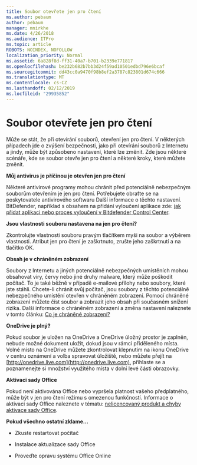 ```yaml
---
title: Soubor otevřete jen pro čtení
ms.author: pebaum
author: pebaum
manager: mnirkhe
ms.date: 4/26/2018
ms.audience: ITPro
ms.topic: article
ROBOTS: NOINDEX, NOFOLLOW
localization_priority: Normal
ms.assetid: 6a828f8d-ff31-40a7-b701-b2339e771817
ms.openlocfilehash: be232b682b7bb3d24f59ad10501edbd796e6bcaf
ms.sourcegitcommit: dd43cc0a9470f98b8ef2a3787c823801d674c666
ms.translationtype: MT
ms.contentlocale: cs-CZ
ms.lasthandoff: 02/12/2019
ms.locfileid: "29935852"
---
```

# <a name="file-open-read-only"></a>Soubor otevřete jen pro čtení

Může se stát, že při otevírání souborů, otevření jen pro čtení. V některých případech jde o zvýšení bezpečnosti, jako při otevírání souborů z Internetu a jindy, může být způsobeno nastavení, které lze změnit. Zde jsou některé scénáře, kde se soubor otevře jen pro čtení a některé kroky, které můžete změnit.
  
 **Můj antivirus je příčinou je otevřen jen pro čtení**
  
Některé antivirové programy mohou chránit před potenciálně nebezpečným souborům otevřením je jen pro čtení. Potřebujete obraťte se na poskytovatele antivirového softwaru Další informace o těchto nastavení. BitDefender, například s obsahem na přidání vyloučení aplikace zde: [jak přidat aplikaci nebo proces vyloučení v Bitdefender Control Center](https://www.bitdefender.com/support/how-to-add-application-or-process-exclusions-in-bitdefender-control-center-1119.mdl).
  
 **Jsou vlastnosti souboru nastavena na jen pro čtení?**
  
Zkontrolujte vlastnosti souboru pravým tlačítkem myši na soubor a výběrem vlastnosti. Atribut jen pro čtení je zaškrtnuto, zrušte jeho zaškrtnutí a na tlačítko OK.
  
 **Obsah je v chráněném zobrazení**
  
Soubory z Internetu a jiných potenciálně nebezpečných umístěních mohou obsahovat viry, červy nebo jiné druhy malware, který může poškodit počítač. To je také běžně v případě e-mailové přílohy nebo soubory, které jste stáhli. Chcete-li chránit svůj počítač, jsou soubory z těchto potenciálně nebezpečného umístění otevřen v chráněném zobrazení. Pomocí chráněné zobrazení můžete číst soubor a zobrazit jeho obsah při současném snížení rizika. Další informace o chráněném zobrazení a změna nastavení naleznete v tomto článku: [Co je chráněné zobrazení?](https://support.office.com/article/d6f09ac7-e6b9-4495-8e43-2bbcdbcb6653)
  
 **OneDrive je plný?**
  
Pokud soubor je uložen na OneDrive a OneDrive úložný prostor je zaplněn, nebude možné dokument uložit, dokud jsou v rámci přiděleného místa. Volné místo na OneDrive můžete zkontrolovat klepnutím na ikonu OneDrive v centru oznámení a volba spravovat úložiště, nebo můžete přejít na [http://onedrive.live.com](http://onedrive.live.com), přihlaste se a poznamenejte si množství využitého místa v dolní levé části obrazovky.
  
 **Aktivaci sady Office**
  
Pokud není aktivována Office nebo vypršela platnost vašeho předplatného, může být v jen pro čtení režimu s omezenou funkčností. Informace o aktivaci sady Office naleznete v tématu: [nelicencovaný produkt a chyby aktivace sady Office](https://support.office.com/article/unlicensed-product-and-activation-errors-in-office-0d23d3c0-c19c-4b2f-9845-5344fedc4380).
  
 **Pokud všechno ostatní zklame...**
  
- Zkuste restartovat počítač
    
- Instalace aktualizace sady Office
    
- Proveďte opravu systému Office Online
    

